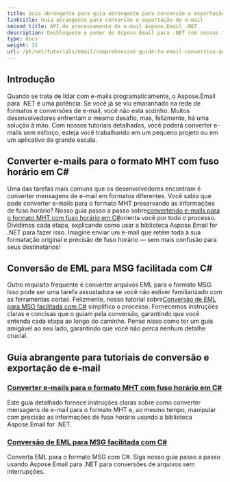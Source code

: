 ```yaml
---
title: Guia abrangente para guia abrangente para conversão e exportação de e-mail
linktitle: Guia abrangente para conversão e exportação de e-mail
second_title: API de processamento de e-mail Aspose.Email .NET
description: Desbloqueie o poder do Aspose.Email para .NET com nossos tutoriais abrangentes para o Guia Abrangente para Conversão e Exportação de E-mail. Aprenda a converter formatos facilmente.
type: docs
weight: 11
url: /pt/net/tutorials/email/comprehensive-guide-to-email-conversion-and-export/
---
```

## Introdução

Quando se trata de lidar com e-mails programaticamente, o Aspose.Email para .NET é uma potência. Se você já se viu emaranhado na rede de formatos e conversões de e-mail, você não está sozinho. Muitos desenvolvedores enfrentam o mesmo desafio, mas, felizmente, há uma solução à mão. Com nossos tutoriais detalhados, você poderá converter e-mails sem esforço, esteja você trabalhando em um pequeno projeto ou em um aplicativo de grande escala.

## Converter e-mails para o formato MHT com fuso horário em C#

 Uma das tarefas mais comuns que os desenvolvedores encontram é converter mensagens de e-mail em formatos diferentes. Você sabia que pode converter e-mails para o formato MHT preservando as informações de fuso horário? Nosso guia passo a passo sobre[convertendo e-mails para o formato MHT com fuso horário em C#](./convert-emails-to-mht-format-with-timezone-in-csharp/)orienta você por todo o processo. Dividimos cada etapa, explicando como usar a biblioteca Aspose.Email for .NET para fazer isso. Imagine enviar um e-mail que retém toda a sua formatação original e precisão de fuso horário — sem mais confusão para seus destinatários!

## Conversão de EML para MSG facilitada com C#

 Outro requisito frequente é converter arquivos EML para o formato MSG. Isso pode ser uma tarefa assustadora se você não estiver familiarizado com as ferramentas certas. Felizmente, nosso tutorial sobre[Conversão de EML para MSG facilitada com C#](./eml-to-msg-convert-made-easy-using-csharp/) simplifica o processo. Fornecemos instruções claras e concisas que o guiam pela conversão, garantindo que você entenda cada etapa ao longo do caminho. Pense nisso como ter um guia amigável ao seu lado, garantindo que você não perca nenhum detalhe crucial. 

## Guia abrangente para tutoriais de conversão e exportação de e-mail
### [Converter e-mails para o formato MHT com fuso horário em C#](./convert-emails-to-mht-format-with-timezone-in-csharp/)
Este guia detalhado fornece instruções claras sobre como converter mensagens de e-mail para o formato MHT e, ao mesmo tempo, manipular com precisão as informações de fuso horário usando a biblioteca Aspose.Email for .NET.
### [Conversão de EML para MSG facilitada com C#](./eml-to-msg-convert-made-easy-using-csharp/)
Converta EML para o formato MSG com C#. Siga nosso guia passo a passo usando Aspose.Email para .NET para conversões de arquivos sem interrupções.